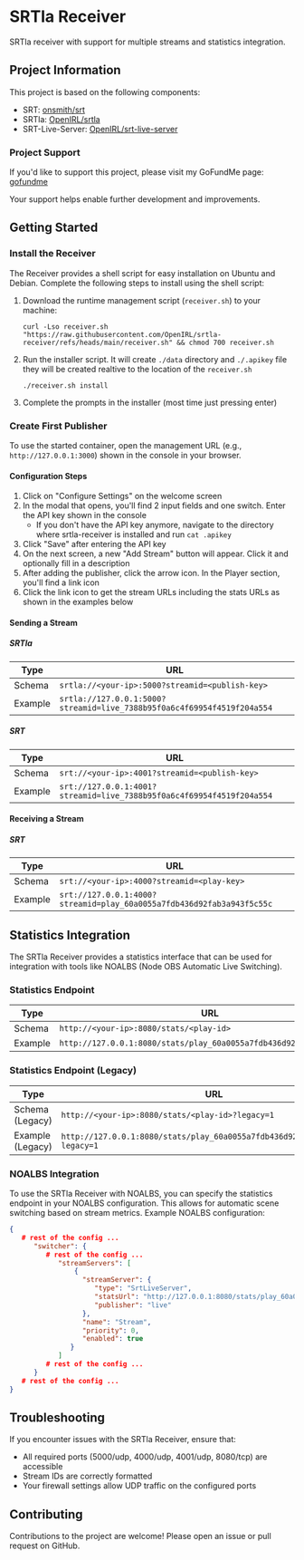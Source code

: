 # SRTla Receiver

SRTla receiver with support for multiple streams and statistics integration.

## Project Information

This project is based on the following components:

- SRT: [onsmith/srt](https://github.com/onsmith/srt)
- SRTla: [OpenIRL/srtla](https://github.com/OpenIRL/srtla)
- SRT-Live-Server: [OpenIRL/srt-live-server](https://github.com/OpenIRL/srt-live-server)

### Project Support

If you'd like to support this project, please visit my GoFundMe page: [gofundme](https://gofund.me/07644414)

Your support helps enable further development and improvements.

## Getting Started

### Install the Receiver

The Receiver provides a shell script for easy installation on Ubuntu and Debian. Complete the following steps to install
using the shell script:

1. Download the runtime management script (`receiver.sh`) to your machine:
   ```shell
   curl -Lso receiver.sh "https://raw.githubusercontent.com/OpenIRL/srtla-receiver/refs/heads/main/receiver.sh" && chmod 700 receiver.sh
   ```
2. Run the installer script. It will create `./data` directory and `./.apikey` file they will be created realtive to the
   location of the `receiver.sh`
   ```shell
   ./receiver.sh install
   ```
3. Complete the prompts in the installer (most time just pressing enter)

### Create First Publisher

To use the started container, open the management URL (e.g., `http://127.0.0.1:3000`) shown in the console in your browser.

#### Configuration Steps

1. Click on "Configure Settings" on the welcome screen
2. In the modal that opens, you'll find 2 input fields and one switch. Enter the API key shown in the console
   - If you don't have the API key anymore, navigate to the directory where srtla-receiver is installed and run `cat .apikey`
3. Click "Save" after entering the API key
4. On the next screen, a new "Add Stream" button will appear. Click it and optionally fill in a description
5. After adding the publisher, click the arrow icon. In the Player section, you'll find a link icon
6. Click the link icon to get the stream URLs including the stats URLs as shown in the examples below

#### Sending a Stream

##### SRTla

| Type    | URL                                                                     |
|---------|-------------------------------------------------------------------------|
| Schema  | `srtla://<your-ip>:5000?streamid=<publish-key>`                         |
| Example | `srtla://127.0.0.1:5000?streamid=live_7388b95f0a6c4f69954f4519f204a554` |

##### SRT

| Type    | URL                                                                   |
|---------|-----------------------------------------------------------------------|
| Schema  | `srt://<your-ip>:4001?streamid=<publish-key>`                         |
| Example | `srt://127.0.0.1:4001?streamid=live_7388b95f0a6c4f69954f4519f204a554` |

#### Receiving a Stream

##### SRT

| Type    | URL                                                                   |
|---------|-----------------------------------------------------------------------|
| Schema  | `srt://<your-ip>:4000?streamid=<play-key>`                            |
| Example | `srt://127.0.0.1:4000?streamid=play_60a0055a7fdb436d92fab3a943f5c55c` |

## Statistics Integration

The SRTla Receiver provides a statistics interface that can be used for integration with tools like NOALBS (Node OBS Automatic Live Switching).

### Statistics Endpoint

| Type    | URL                                                                 |
|---------|---------------------------------------------------------------------|
| Schema  | `http://<your-ip>:8080/stats/<play-id>`                             |
| Example | `http://127.0.0.1:8080/stats/play_60a0055a7fdb436d92fab3a943f5c55c` |

### Statistics Endpoint (Legacy)

| Type             | URL                                                                          |
|------------------|------------------------------------------------------------------------------|
| Schema (Legacy)  | `http://<your-ip>:8080/stats/<play-id>?legacy=1`                             |
| Example (Legacy) | `http://127.0.0.1:8080/stats/play_60a0055a7fdb436d92fab3a943f5c55c?legacy=1` |

### NOALBS Integration

To use the SRTla Receiver with NOALBS, you can specify the statistics endpoint in your NOALBS configuration. This allows
for automatic scene switching based on stream metrics.
Example NOALBS configuration:

```json
{
   # rest of the config ...
      "switcher": {
         # rest of the config ...
            "streamServers": [
                {
                  "streamServer": {
                     "type": "SrtLiveServer",
                     "statsUrl": "http://127.0.0.1:8080/stats/play_60a0055a7fdb436d92fab3a943f5c55c?legacy=1",
                     "publisher": "live"
                  },
                  "name": "Stream",
                  "priority": 0,
                  "enabled": true
               }
            ]
         # rest of the config ...
      }
   # rest of the config ...
}
```

## Troubleshooting

If you encounter issues with the SRTla Receiver, ensure that:

- All required ports (5000/udp, 4000/udp, 4001/udp, 8080/tcp) are accessible
- Stream IDs are correctly formatted
- Your firewall settings allow UDP traffic on the configured ports

## Contributing

Contributions to the project are welcome! Please open an issue or pull request on GitHub.
